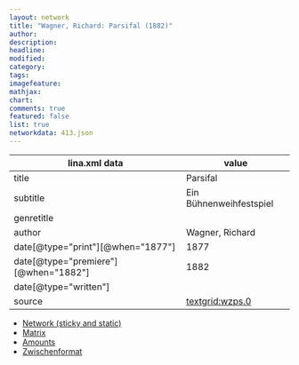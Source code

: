 ```yaml
---
layout: network
title: "Wagner, Richard: Parsifal (1882)"
author:
description:
headline:
modified:
category:
tags:
imagefeature: 
mathjax: 
chart: 
comments: true
featured: false
list: true
networkdata: 413.json
---
```

lina.xml data  | value
------------- | -------------
title|Parsifal
subtitle|Ein Bühnenweihfestspiel
genretitle|
author|Wagner, Richard
date[@type="print"][@when="1877"]|1877
date[@type="premiere"][@when="1882"]|1882
date[@type="written"]|
source|[textgrid:wzps.0](https://textgridlab.org/1.0/tgcrud-public/rest/textgrid:wzps.0/data)



* [Network (sticky and static)](/network413)
* [Matrix](/matrix413)
* [Amounts](/amount413)
* [Zwischenformat](/lina413 )
